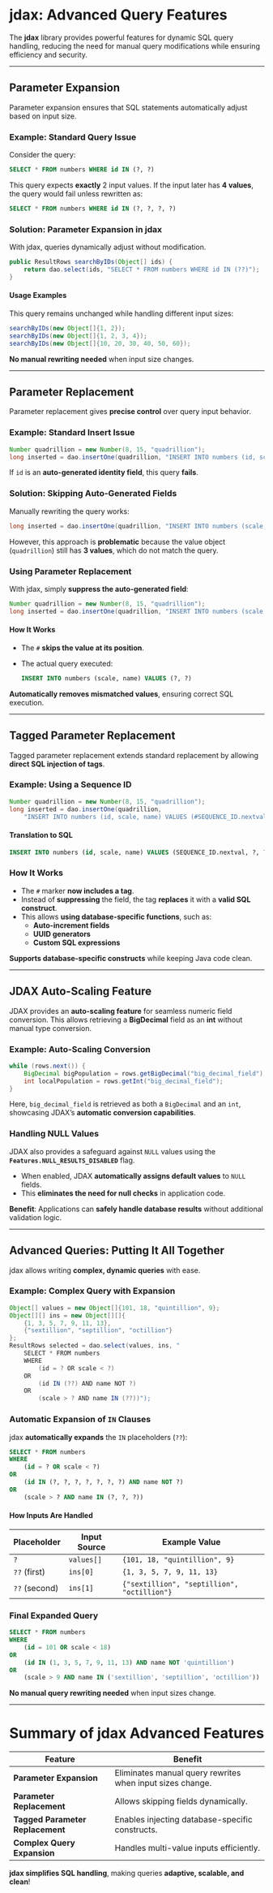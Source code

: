 
# jdax: Advanced Query Features

The **jdax** library provides powerful features for dynamic SQL query handling, reducing the need for manual query modifications while ensuring efficiency and security.

---

## Parameter Expansion

Parameter expansion ensures that SQL statements automatically adjust based on input size.

### Example: Standard Query Issue

Consider the query:

```sql
SELECT * FROM numbers WHERE id IN (?, ?)
```

This query expects **exactly** 2 input values. If the input later has **4 values**, the query would fail unless rewritten as:

```sql
SELECT * FROM numbers WHERE id IN (?, ?, ?, ?)
```

### Solution: Parameter Expansion in jdax

With jdax, queries dynamically adjust without modification.

```java
public ResultRows searchByIDs(Object[] ids) {
    return dao.select(ids, "SELECT * FROM numbers WHERE id IN (??)");
}
```

#### Usage Examples

This query remains unchanged while handling different input sizes:

```java
searchByIDs(new Object[]{1, 2});
searchByIDs(new Object[]{1, 2, 3, 4});
searchByIDs(new Object[]{10, 20, 30, 40, 50, 60});
```

**No manual rewriting needed** when input size changes.

---

## Parameter Replacement

Parameter replacement gives **precise control** over query input behavior.

### Example: Standard Insert Issue

```java
Number quadrillion = new Number(8, 15, "quadrillion");
long inserted = dao.insertOne(quadrillion, "INSERT INTO numbers (id, scale, name) VALUES (?, ?, ?)");
```

If `id` is an **auto-generated identity field**, this query **fails**.

### Solution: Skipping Auto-Generated Fields

Manually rewriting the query works:

```java
long inserted = dao.insertOne(quadrillion, "INSERT INTO numbers (scale, name) VALUES (?, ?)");
```

However, this approach is **problematic** because the value object (`quadrillion`) still has **3 values**, which do not match the query.

### Using Parameter Replacement

With jdax, simply **suppress the auto-generated field**:

```java
Number quadrillion = new Number(8, 15, "quadrillion");
long inserted = dao.insertOne(quadrillion, "INSERT INTO numbers (scale, name) VALUES (#, ?, ?)");
```

#### How It Works

- The `#` **skips the value at its position**.
- The actual query executed:

    ```sql
    INSERT INTO numbers (scale, name) VALUES (?, ?)
    ```

**Automatically removes mismatched values**, ensuring correct SQL execution.

---

## Tagged Parameter Replacement

Tagged parameter replacement extends standard replacement by allowing **direct SQL injection of tags**.

### Example: Using a Sequence ID

```java
Number quadrillion = new Number(8, 15, "quadrillion");
long inserted = dao.insertOne(quadrillion, 
    "INSERT INTO numbers (id, scale, name) VALUES (#SEQUENCE_ID.nextval, ?, ?)");
```

#### Translation to SQL

```sql
INSERT INTO numbers (id, scale, name) VALUES (SEQUENCE_ID.nextval, ?, ?)
```

### How It Works

- The `#` marker **now includes a tag**.
- Instead of **suppressing** the field, the tag **replaces** it with a **valid SQL construct**.
- This allows **using database-specific functions**, such as:
  - **Auto-increment fields**
  - **UUID generators**
  - **Custom SQL expressions**

**Supports database-specific constructs** while keeping Java code clean.

---

## JDAX Auto-Scaling Feature

JDAX provides an **auto-scaling feature** for seamless numeric field conversion. This allows retrieving a **BigDecimal** field as an **int** without manual type conversion.

### Example: Auto-Scaling Conversion

```java
while (rows.next()) {
    BigDecimal bigPopulation = rows.getBigDecimal("big_decimal_field");
    int localPopulation = rows.getInt("big_decimal_field");
}
```

Here, `big_decimal_field` is retrieved as both a `BigDecimal` and an `int`, showcasing JDAX’s **automatic conversion capabilities**.

### Handling NULL Values

JDAX also provides a safeguard against `NULL` values using the **`Features.NULL_RESULTS_DISABLED`** flag.

- When enabled, JDAX **automatically assigns default values** to `NULL` fields.
- This **eliminates the need for null checks** in application code.

**Benefit**: Applications can **safely handle database results** without additional validation logic.

---

## Advanced Queries: Putting It All Together

jdax allows writing **complex, dynamic queries** with ease.

### Example: Complex Query with Expansion

```java
Object[] values = new Object[]{101, 18, "quintillion", 9};
Object[][] ins = new Object[][]{
    {1, 3, 5, 7, 9, 11, 13},
    {"sextillion", "septillion", "octillion"}
};
ResultRows selected = dao.select(values, ins, "
    SELECT * FROM numbers 
    WHERE 
        (id = ? OR scale < ?)
    OR 
        (id IN (??) AND name NOT ?)
    OR
        (scale > ? AND name IN (??))");
```

### Automatic Expansion of `IN` Clauses

jdax **automatically expands** the `IN` placeholders (`??`):

```sql
SELECT * FROM numbers 
WHERE 
    (id = ? OR scale < ?)
OR 
    (id IN (?, ?, ?, ?, ?, ?, ?) AND name NOT ?)
OR
    (scale > ? AND name IN (?, ?, ?))
```

#### How Inputs Are Handled

| Placeholder | Input Source | Example Value |
|-------------|-------------|--------------|
| `?` | `values[]` | `{101, 18, "quintillion", 9}` |
| `??` (first) | `ins[0]` | `{1, 3, 5, 7, 9, 11, 13}` |
| `??` (second) | `ins[1]` | `{"sextillion", "septillion", "octillion"}` |

### Final Expanded Query

```sql
SELECT * FROM numbers 
WHERE 
    (id = 101 OR scale < 18)
OR 
    (id IN (1, 3, 5, 7, 9, 11, 13) AND name NOT 'quintillion')
OR
    (scale > 9 AND name IN ('sextillion', 'septillion', 'octillion'))
```

**No manual query rewriting needed** when input sizes change.

---

# Summary of jdax Advanced Features

| Feature | Benefit |
|---------|---------|
| **Parameter Expansion** | Eliminates manual query rewrites when input sizes change. |
| **Parameter Replacement** | Allows skipping fields dynamically. |
| **Tagged Parameter Replacement** | Enables injecting database-specific constructs. |
| **Complex Query Expansion** | Handles multi-value inputs efficiently. |

**jdax simplifies SQL handling**, making queries **adaptive, scalable, and clean**!

